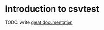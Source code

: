 # Introduction to csvtest

TODO: write [great documentation](http://jacobian.org/writing/what-to-write/)
